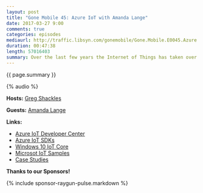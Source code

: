 ```yaml
---
layout: post
title: "Gone Mobile 45: Azure IoT with Amanda Lange"
date: 2017-03-27 9:00
comments: true
categories: episodes
mediaurl: http://traffic.libsyn.com/gonemobile/Gone.Mobile.E0045.Azure.IoT.with.Amanda.Lange.mp3
duration: 00:47:38
length: 57016403
summary: Over the last few years the Internet of Things has taken over the world, but what is it and what can you do with it? In this episode we're joined by Amanda Lange to walk through what it is, what kinds of experiences you can enable, and how Azure can help you manage your devices and create applications.
---
```


{{ page.summary }}

<!-- more -->

{% audio %}

**Hosts:** [Greg Shackles](http://twitter.com/gshackles)

**Guests:** [Amanda Lange](https://twitter.com/second_truth)

**Links:** 

- [Azure IoT Developer Center](http://azure.com/iotdev)
- [Azure IoT SDKs](https://github.com/Azure/azure-iot-sdks)
- [Windows 10 IoT Core](https://developer.microsoft.com/en-us/windows/iot)
- [Microsot IoT Samples](https://github.com/ms-iot)
- [Case Studies](https://microsoft.github.io/techcasestudies/)

**Thanks to our Sponsors!**

{% include sponsor-raygun-pulse.markdown %}
